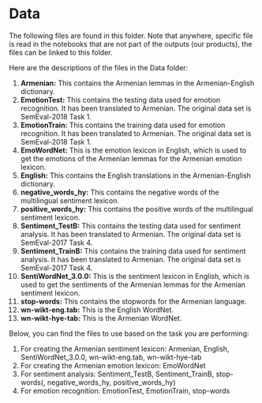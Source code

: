 # Data
The following files are found in this folder. Note that anywhere, specific file is read in the notebooks that are not part of the outputs (our products),
the files can be linked to this folder.

Here are the descriptions of the files in the Data folder:
1. **Armenian:** This contains the Armenian lemmas in the Armenian-English dictionary.
2. **EmotionTest:** This contains the testing data used for emotion recognition. It has been translated to Armenian. The original data set is SemEval-2018 Task 1.
3. **EmotionTrain:** This contains the training data used for emotion recognition. It has been translated to Armenian. The original data set is SemEval-2018 Task 1.
4. **EmoWordNet:** This is the emotion lexicon in English, which is used to get the emotions of the Armenian lemmas for the Armenian emotion lexicon.
5. **English:** This contains the English translations in the Armenian-English dictionary.
6. **negative_words_hy:** This contains the negative words of the multilingual sentiment lexicon.
7. **positive_words_hy:** This contains the positive words of the multilingual sentiment lexicon.
8. **Sentiment_TestB:** This contains the testing data used for sentiment analysis. It has been translated to Armenian. The original data set is SemEval-2017 Task 4.
9. **Sentiment_TrainB:** This contains the training data used for sentiment analysis. It has been translated to Armenian. The original data set is SemEval-2017 Task 4.
10. **SentiWordNet_3.0.0:** This is the sentiment lexicon in English, which is used to get the sentiments of the Armenian lemmas for the Armenian sentiment lexicon.
11. **stop-words:** This contains the stopwords for the Armenian language.
12. **wn-wikt-eng.tab:** This is the English WordNet.
13. **wn-wikt-hye-tab:** This is the Armenian WordNet.

Below, you can find the files to use based on the task you are performing:
1. For creating the Armenian sentiment lexicon: Armenian, English, SentiWordNet_3.0.0, wn-wikt-eng.tab, wn-wikt-hye-tab
2. For creating the Armenian emotion lexicon: EmoWordNet
3. For sentiment analysis: Sentiment_TestB, Sentiment_TrainB, stop-words(, negative_words_hy, positive_words_hy)
4. For emotion recognition: EmotionTest, EmotionTrain, stop-words
